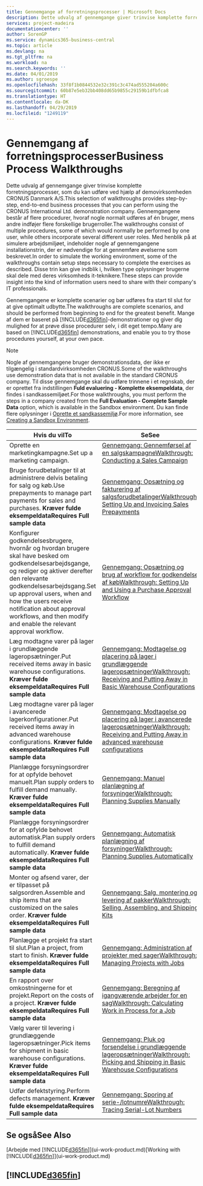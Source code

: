 ```yaml
---
title: Gennemgange af forretningsprocesser | Microsoft Docs
description: Dette udvalg af gennemgange giver trinvise komplette forretningsprocesser, som du kan udføre ved hjælp af demovirksomheden CRONUS Danmark A/S. Gennemgangene består af flere procedurer, hvoraf nogle normalt udføres af én bruger, mens andre indføjer flere forskellige brugerroller. Med henblik på at simulere arbejdsmiljøet, indeholder nogle af gennemgangene installationstrin, der er nødvendige for at gennemføre øvelserne som beskrevet. Disse trin kan give indblik i, hvilken type oplysninger brugerne skal dele med deres virksomheds it-teknikere.
services: project-madeira
documentationcenter: ''
author: SorenGP
ms.service: dynamics365-business-central
ms.topic: article
ms.devlang: na
ms.tgt_pltfrm: na
ms.workload: na
ms.search.keywords: ''
ms.date: 04/01/2019
ms.author: sgroespe
ms.openlocfilehash: 33f8f1b0844532e32c391c3c474ad555204a600c
ms.sourcegitcommit: 60b87e5eb32bb408dd65b9855c29159b1dfbfca8
ms.translationtype: HT
ms.contentlocale: da-DK
ms.lasthandoff: 04/29/2019
ms.locfileid: "1249119"
---
```

# <a name="business-process-walkthroughs"></a><span data-ttu-id="20288-106">Gennemgang af forretningsprocesser</span><span class="sxs-lookup"><span data-stu-id="20288-106">Business Process Walkthroughs</span></span>
<span data-ttu-id="20288-107">Dette udvalg af gennemgange giver trinvise komplette forretningsprocesser, som du kan udføre ved hjælp af demovirksomheden CRONUS Danmark A/S.</span><span class="sxs-lookup"><span data-stu-id="20288-107">This selection of walkthroughs provides step-by-step, end-to-end business processes that you can perform using the CRONUS International Ltd. demonstration company.</span></span> <span data-ttu-id="20288-108">Gennemgangene består af flere procedurer, hvoraf nogle normalt udføres af én bruger, mens andre indføjer flere forskellige brugerroller.</span><span class="sxs-lookup"><span data-stu-id="20288-108">The walkthroughs consist of multiple procedures, some of which would normally be performed by one user, while others incorporate several different user roles.</span></span> <span data-ttu-id="20288-109">Med henblik på at simulere arbejdsmiljøet, indeholder nogle af gennemgangene installationstrin, der er nødvendige for at gennemføre øvelserne som beskrevet.</span><span class="sxs-lookup"><span data-stu-id="20288-109">In order to simulate the working environment, some of the walkthroughs contain setup steps necessary to complete the exercises as described.</span></span> <span data-ttu-id="20288-110">Disse trin kan give indblik i, hvilken type oplysninger brugerne skal dele med deres virksomheds it-teknikere.</span><span class="sxs-lookup"><span data-stu-id="20288-110">These steps can provide insight into the kind of information users need to share with their company's IT professionals.</span></span>  

 <span data-ttu-id="20288-111">Gennemgangene er komplette scenarier og bør udføres fra start til slut for at give optimalt udbytte.</span><span class="sxs-lookup"><span data-stu-id="20288-111">The walkthroughs are complete scenarios, and should be performed from beginning to end for the greatest benefit.</span></span> <span data-ttu-id="20288-112">Mange af dem er baseret på [!INCLUDE[d365fin](includes/d365fin_md.md)]-demonstrationer og giver dig mulighed for at prøve disse procedurer selv, i dit eget tempo.</span><span class="sxs-lookup"><span data-stu-id="20288-112">Many are based on [!INCLUDE[d365fin](includes/d365fin_md.md)] demonstrations, and enable you to try those procedures yourself, at your own pace.</span></span>  

> [!NOTE]
> <span data-ttu-id="20288-113">Nogle af gennemgangene bruger demonstrationsdata, der ikke er tilgængelig i standardvirksomheden CRONUS.</span><span class="sxs-lookup"><span data-stu-id="20288-113">Some of the walkthroughs use demonstration data that is not available in the standard CRONUS company.</span></span> <span data-ttu-id="20288-114">Til disse gennemgange skal du udføre trinnene i et regnskab, der er oprettet fra indstillingen **Fuld evaluering - Komplette eksempeldata**, der findes i sandkassemiljøet.</span><span class="sxs-lookup"><span data-stu-id="20288-114">For those walkthroughs, you must perform the steps in a company created from the **Full Evaluation - Complete Sample Data** option, which is available in the Sandbox environment.</span></span> <span data-ttu-id="20288-115">Du kan finde flere oplysninger i [Oprette et sandkassemiljø](across-how-create-sandbox-environment.md).</span><span class="sxs-lookup"><span data-stu-id="20288-115">For more information, see [Creating a Sandbox Environment](across-how-create-sandbox-environment.md).</span></span>

|<span data-ttu-id="20288-116">Hvis du vil</span><span class="sxs-lookup"><span data-stu-id="20288-116">To</span></span>|<span data-ttu-id="20288-117">Se</span><span class="sxs-lookup"><span data-stu-id="20288-117">See</span></span>|  
|--------|---------|  
|<span data-ttu-id="20288-118">Oprette en marketingkampagne.</span><span class="sxs-lookup"><span data-stu-id="20288-118">Set up a marketing campaign.</span></span>|[<span data-ttu-id="20288-119">Gennemgang: Gennemførsel af en salgskampagne</span><span class="sxs-lookup"><span data-stu-id="20288-119">Walkthrough: Conducting a Sales Campaign</span></span>](walkthrough-conducting-a-sales-campaign.md)|  
|<span data-ttu-id="20288-120">Bruge forudbetalinger til at administrere delvis betaling for salg og køb.</span><span class="sxs-lookup"><span data-stu-id="20288-120">Use prepayments to manage part payments for sales and purchases.</span></span> <span data-ttu-id="20288-121">**Kræver fulde eksempeldata**</span><span class="sxs-lookup"><span data-stu-id="20288-121">**Requires Full sample data**</span></span> |[<span data-ttu-id="20288-122">Gennemgang: Opsætning og fakturering af salgsforudbetalinger</span><span class="sxs-lookup"><span data-stu-id="20288-122">Walkthrough: Setting Up and Invoicing Sales Prepayments</span></span>](walkthrough-setting-up-and-invoicing-sales-prepayments.md)|  
|<span data-ttu-id="20288-123">Konfigurer godkendelsesbrugere, hvornår og hvordan brugere skal have besked om godkendelsesarbejdsgange, og rediger og aktiver derefter den relevante godkendelsesarbejdsgang.</span><span class="sxs-lookup"><span data-stu-id="20288-123">Set up approval users, when and how the users receive notification about approval workflows, and then modify and enable the relevant approval workflow.</span></span>|[<span data-ttu-id="20288-124">Gennemgang: Opsætning og brug af workflow for godkendelse af køb</span><span class="sxs-lookup"><span data-stu-id="20288-124">Walkthrough: Setting Up and Using a Purchase Approval Workflow</span></span>](walkthrough-setting-up-and-using-a-purchase-approval-workflow.md)|  
|<span data-ttu-id="20288-125">Læg modtagne varer på lager i grundlæggende lageropsætninger.</span><span class="sxs-lookup"><span data-stu-id="20288-125">Put received items away in basic warehouse configurations.</span></span> <span data-ttu-id="20288-126">**Kræver fulde eksempeldata**</span><span class="sxs-lookup"><span data-stu-id="20288-126">**Requires Full sample data**</span></span>|[<span data-ttu-id="20288-127">Gennemgang: Modtagelse og placering på lager i grundlæggende lageropsætninger</span><span class="sxs-lookup"><span data-stu-id="20288-127">Walkthrough: Receiving and Putting Away in Basic Warehouse Configurations</span></span>](walkthrough-receiving-and-putting-away-in-basic-warehousing.md)|  
|<span data-ttu-id="20288-128">Læg modtagne varer på lager i avancerede lagerkonfigurationer.</span><span class="sxs-lookup"><span data-stu-id="20288-128">Put received items away in advanced warehouse configurations.</span></span> <span data-ttu-id="20288-129">**Kræver fulde eksempeldata**</span><span class="sxs-lookup"><span data-stu-id="20288-129">**Requires Full sample data**</span></span>|[<span data-ttu-id="20288-130">Gennemgang: Modtagelse og placering på lager i avancerede lageropsætninger</span><span class="sxs-lookup"><span data-stu-id="20288-130">Walkthrough: Receiving and Putting Away in advanced warehouse configurations</span></span>](walkthrough-receiving-and-putting-away-in-advanced-warehousing.md)|  
|<span data-ttu-id="20288-131">Planlægge forsyningsordrer for at opfylde behovet manuelt.</span><span class="sxs-lookup"><span data-stu-id="20288-131">Plan supply orders to fulfill demand manually.</span></span> <span data-ttu-id="20288-132">**Kræver fulde eksempeldata**</span><span class="sxs-lookup"><span data-stu-id="20288-132">**Requires Full sample data**</span></span>|[<span data-ttu-id="20288-133">Gennemgang: Manuel planlægning af forsyninger</span><span class="sxs-lookup"><span data-stu-id="20288-133">Walkthrough: Planning Supplies Manually</span></span>](walkthrough-planning-supplies-manually.md)|  
|<span data-ttu-id="20288-134">Planlægge forsyningsordrer for at opfylde behovet automatisk.</span><span class="sxs-lookup"><span data-stu-id="20288-134">Plan supply orders to fulfill demand automatically.</span></span> <span data-ttu-id="20288-135">**Kræver fulde eksempeldata**</span><span class="sxs-lookup"><span data-stu-id="20288-135">**Requires Full sample data**</span></span>|[<span data-ttu-id="20288-136">Gennemgang: Automatisk planlægning af forsyninger</span><span class="sxs-lookup"><span data-stu-id="20288-136">Walkthrough: Planning Supplies Automatically</span></span>](walkthrough-planning-supplies-automatically.md)|  
|<span data-ttu-id="20288-137">Monter og afsend varer, der er tilpasset på salgsordren.</span><span class="sxs-lookup"><span data-stu-id="20288-137">Assemble and ship items that are customized on the sales order.</span></span> <span data-ttu-id="20288-138">**Kræver fulde eksempeldata**</span><span class="sxs-lookup"><span data-stu-id="20288-138">**Requires Full sample data**</span></span>|[<span data-ttu-id="20288-139">Gennemgang: Salg, montering og levering af pakker</span><span class="sxs-lookup"><span data-stu-id="20288-139">Walkthrough: Selling, Assembling, and Shipping Kits</span></span>](walkthrough-selling-assembling-and-shipping-kits.md)|  
|<span data-ttu-id="20288-140">Planlægge et projekt fra start til slut.</span><span class="sxs-lookup"><span data-stu-id="20288-140">Plan a project, from start to finish.</span></span> <span data-ttu-id="20288-141">**Kræver fulde eksempeldata**</span><span class="sxs-lookup"><span data-stu-id="20288-141">**Requires Full sample data**</span></span>|[<span data-ttu-id="20288-142">Gennemgang: Administration af projekter med sager</span><span class="sxs-lookup"><span data-stu-id="20288-142">Walkthrough: Managing Projects with Jobs</span></span>](walkthrough-managing-projects-with-jobs.md)|  
|<span data-ttu-id="20288-143">En rapport over omkostningerne for et projekt.</span><span class="sxs-lookup"><span data-stu-id="20288-143">Report on the costs of a project.</span></span> <span data-ttu-id="20288-144">**Kræver fulde eksempeldata**</span><span class="sxs-lookup"><span data-stu-id="20288-144">**Requires Full sample data**</span></span>|[<span data-ttu-id="20288-145">Gennemgang: Beregning af igangværende arbejder for en sag</span><span class="sxs-lookup"><span data-stu-id="20288-145">Walkthrough: Calculating Work in Process for a Job</span></span>](walkthrough-calculating-work-in-process-for-a-job.md)|  
|<span data-ttu-id="20288-146">Vælg varer til levering i grundlæggende lageropsætninger.</span><span class="sxs-lookup"><span data-stu-id="20288-146">Pick items for shipment in basic warehouse configurations.</span></span> <span data-ttu-id="20288-147">**Kræver fulde eksempeldata**</span><span class="sxs-lookup"><span data-stu-id="20288-147">**Requires Full sample data**</span></span>|[<span data-ttu-id="20288-148">Gennemgang: Pluk og forsendelse i grundlæggende lageropsætninger</span><span class="sxs-lookup"><span data-stu-id="20288-148">Walkthrough: Picking and Shipping in Basic Warehouse Configurations</span></span>](walkthrough-picking-and-shipping-in-basic-warehousing.md)|  
|<span data-ttu-id="20288-149">Udfør defektstyring.</span><span class="sxs-lookup"><span data-stu-id="20288-149">Perform defects management.</span></span> <span data-ttu-id="20288-150">**Kræver fulde eksempeldata**</span><span class="sxs-lookup"><span data-stu-id="20288-150">**Requires Full sample data**</span></span>|[<span data-ttu-id="20288-151">Gennemgang: Sporing af serie-/lotnumre</span><span class="sxs-lookup"><span data-stu-id="20288-151">Walkthrough: Tracing Serial-Lot Numbers</span></span>](walkthrough-tracing-serial-lot-numbers.md)|  

## <a name="see-also"></a><span data-ttu-id="20288-152">Se også</span><span class="sxs-lookup"><span data-stu-id="20288-152">See Also</span></span>
<span data-ttu-id="20288-153">[Arbejde med [!INCLUDE[d365fin](includes/d365fin_md.md)]](ui-work-product.md)</span><span class="sxs-lookup"><span data-stu-id="20288-153">[Working with [!INCLUDE[d365fin](includes/d365fin_md.md)]](ui-work-product.md)</span></span>  

## [!INCLUDE[d365fin](includes/free_trial_md.md)]  
